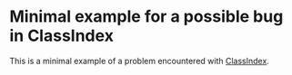 Minimal example for a possible bug in ClassIndex
================================================

This is a minimal example of a problem encountered with [ClassIndex](https://github.com/atteo/classindex).
